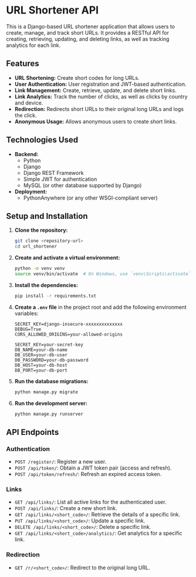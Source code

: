 # URL Shortener API

This is a Django-based URL shortener application that allows users to create, manage, and track short URLs. It provides a RESTful API for creating, retrieving, updating, and deleting links, as well as tracking analytics for each link.

## Features

*   **URL Shortening:** Create short codes for long URLs.
*   **User Authentication:** User registration and JWT-based authentication.
*   **Link Management:** Create, retrieve, update, and delete short links.
*   **Link Analytics:** Track the number of clicks, as well as clicks by country and device.
*   **Redirection:** Redirects short URLs to their original long URLs and logs the click.
*   **Anonymous Usage:** Allows anonymous users to create short links.

## Technologies Used

*   **Backend:**
    *   Python
    *   Django
    *   Django REST Framework
    *   Simple JWT for authentication
    *   MySQL (or other database supported by Django)
*   **Deployment:**
    *   PythonAnywhere (or any other WSGI-compliant server)

## Setup and Installation

1.  **Clone the repository:**
    ```bash
    git clone <repository-url>
    cd url_shortener
    ```

2.  **Create and activate a virtual environment:**
    ```bash
    python -m venv venv
    source venv/bin/activate  # On Windows, use `venv\Scripts\activate`
    ```

3.  **Install the dependencies:**
    ```bash
    pip install -r requirements.txt
    ```

4.  **Create a `.env` file** in the project root and add the following environment variables:
    ```
    SECRET_KEY=django-insecure-xxxxxxxxxxxxxx
    DEBUG=True
    CORS_ALLOWED_ORIGINS=your-allowed-origins

    SECRET_KEY=your-secret-key
    DB_NAME=your-db-name
    DB_USER=your-db-user
    DB_PASSWORD=your-db-password
    DB_HOST=your-db-host
    DB_PORT=your-db-port
    ```

5.  **Run the database migrations:**
    ```bash
    python manage.py migrate
    ```

6.  **Run the development server:**
    ```bash
    python manage.py runserver
    ```

## API Endpoints

### Authentication

*   `POST /register/`: Register a new user.
*   `POST /api/token/`: Obtain a JWT token pair (access and refresh).
*   `POST /api/token/refresh/`: Refresh an expired access token.

### Links

*   `GET /api/links/`: List all active links for the authenticated user.
*   `POST /api/links/`: Create a new short link.
*   `GET /api/links/<short_code>/`: Retrieve the details of a specific link.
*   `PUT /api/links/<short_code>/`: Update a specific link.
*   `DELETE /api/links/<short_code>/`: Delete a specific link.
*   `GET /api/links/<short_code>/analytics/`: Get analytics for a specific link.

### Redirection

*   `GET /r/<short_code>/`: Redirect to the original long URL.

